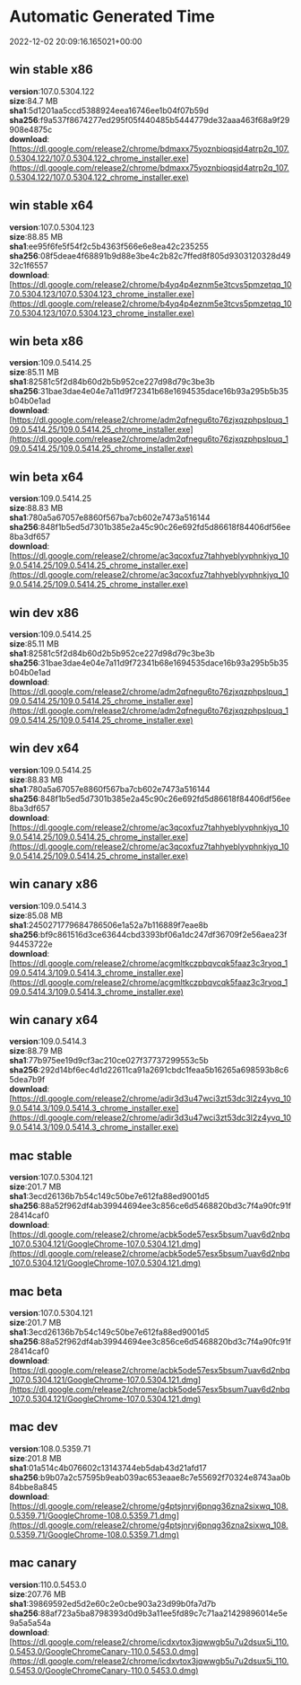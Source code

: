 # Automatic Generated Time
2022-12-02 20:09:16.165021+00:00

## win stable x86
**version**:107.0.5304.122  
**size**:84.7 MB  
**sha1**:5d1201aa5ccd5388924eea16746ee1b04f07b59d  
**sha256**:f9a537f8674277ed295f05f440485b5444779de32aaa463f68a9f29908e4875c  
**download**:[https://dl.google.com/release2/chrome/bdmaxx75yoznbioqsjd4atrp2q_107.0.5304.122/107.0.5304.122_chrome_installer.exe](https://dl.google.com/release2/chrome/bdmaxx75yoznbioqsjd4atrp2q_107.0.5304.122/107.0.5304.122_chrome_installer.exe)  

## win stable x64
**version**:107.0.5304.123  
**size**:88.85 MB  
**sha1**:ee95f6fe5f54f2c5b4363f566e6e8ea42c235255  
**sha256**:08f5deae4f68891b9d88e3be4c2b82c7ffed8f805d9303120328d4932c1f6557  
**download**:[https://dl.google.com/release2/chrome/b4yq4p4eznm5e3tcvs5pmzetqq_107.0.5304.123/107.0.5304.123_chrome_installer.exe](https://dl.google.com/release2/chrome/b4yq4p4eznm5e3tcvs5pmzetqq_107.0.5304.123/107.0.5304.123_chrome_installer.exe)  

## win beta x86
**version**:109.0.5414.25  
**size**:85.11 MB  
**sha1**:82581c5f2d84b60d2b5b952ce227d98d79c3be3b  
**sha256**:31bae3dae4e04e7a11d9f72341b68e1694535dace16b93a295b5b35b04b0e1ad  
**download**:[https://dl.google.com/release2/chrome/adm2qfnegu6to76zjxqzphpslpuq_109.0.5414.25/109.0.5414.25_chrome_installer.exe](https://dl.google.com/release2/chrome/adm2qfnegu6to76zjxqzphpslpuq_109.0.5414.25/109.0.5414.25_chrome_installer.exe)  

## win beta x64
**version**:109.0.5414.25  
**size**:88.83 MB  
**sha1**:780a5a67057e8860f567ba7cb602e7473a516144  
**sha256**:848f1b5ed5d7301b385e2a45c90c26e692fd5d86618f84406df56ee8ba3df657  
**download**:[https://dl.google.com/release2/chrome/ac3qcoxfuz7tahhyeblyvphnkjyq_109.0.5414.25/109.0.5414.25_chrome_installer.exe](https://dl.google.com/release2/chrome/ac3qcoxfuz7tahhyeblyvphnkjyq_109.0.5414.25/109.0.5414.25_chrome_installer.exe)  

## win dev x86
**version**:109.0.5414.25  
**size**:85.11 MB  
**sha1**:82581c5f2d84b60d2b5b952ce227d98d79c3be3b  
**sha256**:31bae3dae4e04e7a11d9f72341b68e1694535dace16b93a295b5b35b04b0e1ad  
**download**:[https://dl.google.com/release2/chrome/adm2qfnegu6to76zjxqzphpslpuq_109.0.5414.25/109.0.5414.25_chrome_installer.exe](https://dl.google.com/release2/chrome/adm2qfnegu6to76zjxqzphpslpuq_109.0.5414.25/109.0.5414.25_chrome_installer.exe)  

## win dev x64
**version**:109.0.5414.25  
**size**:88.83 MB  
**sha1**:780a5a67057e8860f567ba7cb602e7473a516144  
**sha256**:848f1b5ed5d7301b385e2a45c90c26e692fd5d86618f84406df56ee8ba3df657  
**download**:[https://dl.google.com/release2/chrome/ac3qcoxfuz7tahhyeblyvphnkjyq_109.0.5414.25/109.0.5414.25_chrome_installer.exe](https://dl.google.com/release2/chrome/ac3qcoxfuz7tahhyeblyvphnkjyq_109.0.5414.25/109.0.5414.25_chrome_installer.exe)  

## win canary x86
**version**:109.0.5414.3  
**size**:85.08 MB  
**sha1**:2450271779684786506e1a52a7b116889f7eae8b  
**sha256**:bf9c861516d3ce63644cbd3393bf06a1dc247df36709f2e56aea23f94453722e  
**download**:[https://dl.google.com/release2/chrome/acgmltkczpbqvcqk5faaz3c3ryoq_109.0.5414.3/109.0.5414.3_chrome_installer.exe](https://dl.google.com/release2/chrome/acgmltkczpbqvcqk5faaz3c3ryoq_109.0.5414.3/109.0.5414.3_chrome_installer.exe)  

## win canary x64
**version**:109.0.5414.3  
**size**:88.79 MB  
**sha1**:77b975ee19d9cf3ac210ce027f37737299553c5b  
**sha256**:292d14bf6ec4d1d22611ca91a2691cbdc1feaa5b16265a698593b8c65dea7b9f  
**download**:[https://dl.google.com/release2/chrome/adir3d3u47wci3zt53dc3l2z4yvq_109.0.5414.3/109.0.5414.3_chrome_installer.exe](https://dl.google.com/release2/chrome/adir3d3u47wci3zt53dc3l2z4yvq_109.0.5414.3/109.0.5414.3_chrome_installer.exe)  

## mac stable
**version**:107.0.5304.121  
**size**:201.7 MB  
**sha1**:3ecd26136b7b54c149c50be7e612fa88ed9001d5  
**sha256**:88a52f962df4ab39944694ee3c856ce6d5468820bd3c7f4a90fc91f28414caf0  
**download**:[https://dl.google.com/release2/chrome/acbk5ode57esx5bsum7uav6d2nbq_107.0.5304.121/GoogleChrome-107.0.5304.121.dmg](https://dl.google.com/release2/chrome/acbk5ode57esx5bsum7uav6d2nbq_107.0.5304.121/GoogleChrome-107.0.5304.121.dmg)  

## mac beta
**version**:107.0.5304.121  
**size**:201.7 MB  
**sha1**:3ecd26136b7b54c149c50be7e612fa88ed9001d5  
**sha256**:88a52f962df4ab39944694ee3c856ce6d5468820bd3c7f4a90fc91f28414caf0  
**download**:[https://dl.google.com/release2/chrome/acbk5ode57esx5bsum7uav6d2nbq_107.0.5304.121/GoogleChrome-107.0.5304.121.dmg](https://dl.google.com/release2/chrome/acbk5ode57esx5bsum7uav6d2nbq_107.0.5304.121/GoogleChrome-107.0.5304.121.dmg)  

## mac dev
**version**:108.0.5359.71  
**size**:201.8 MB  
**sha1**:01a514c4b076602c13143744eb5dab43d21afd17  
**sha256**:b9b07a2c57595b9eab039ac653eaae8c7e55692f70324e8743aa0b84bbe8a845  
**download**:[https://dl.google.com/release2/chrome/g4ptsjnrvj6pnqg36zna2sixwq_108.0.5359.71/GoogleChrome-108.0.5359.71.dmg](https://dl.google.com/release2/chrome/g4ptsjnrvj6pnqg36zna2sixwq_108.0.5359.71/GoogleChrome-108.0.5359.71.dmg)  

## mac canary
**version**:110.0.5453.0  
**size**:207.76 MB  
**sha1**:39869592ed5d2e60c2e0cbe903a23d99b0fa7d7b  
**sha256**:88af723a5ba8798393d0d9b3a11ee5fd89c7c71aa21429896014e5e9a5a5a54a  
**download**:[https://dl.google.com/release2/chrome/icdxvtox3jqwwgb5u7u2dsux5i_110.0.5453.0/GoogleChromeCanary-110.0.5453.0.dmg](https://dl.google.com/release2/chrome/icdxvtox3jqwwgb5u7u2dsux5i_110.0.5453.0/GoogleChromeCanary-110.0.5453.0.dmg)  

